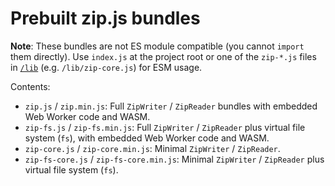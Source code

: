 # Prebuilt zip.js bundles

**Note**: These bundles are not ES module compatible (you cannot `import` them directly). Use `index.js` at the project root or one of the `zip-*.js` files in [`/lib`](../lib) (e.g. `/lib/zip-core.js`) for ESM usage.

Contents:

- `zip.js` / `zip.min.js`: Full `ZipWriter` / `ZipReader` bundles with embedded Web Worker code and WASM.
- `zip-fs.js` / `zip-fs.min.js`: Full `ZipWriter` / `ZipReader` plus virtual file system (`fs`), with embedded Web Worker code and WASM.
- `zip-core.js` / `zip-core.min.js`: Minimal `ZipWriter` / `ZipReader`.
- `zip-fs-core.js` / `zip-fs-core.min.js`: Minimal `ZipWriter` / `ZipReader` plus virtual file system (`fs`).
